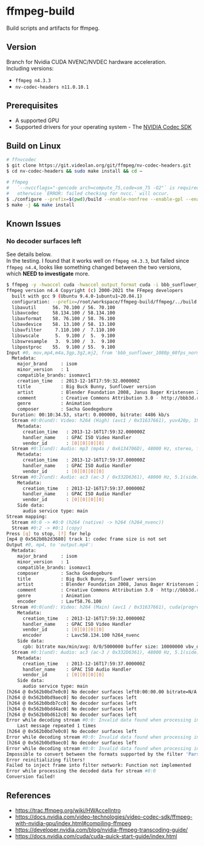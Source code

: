 # ffmpeg-build
Build scripts and artifacts for ffmpeg. 

## Version
Branch for Nvidia CUDA NVENC/NVDEC hardware acceleration.     
Including versions:     
- `ffmpeg n4.3.3`    
- `nv-codec-headers n11.0.10.1`    

## Prerequisites    
- A ​supported GPU
- Supported drivers for your operating system
​- The [NVIDIA Codec SDK](https://docs.nvidia.com/cuda/cuda-quick-start-guide/index.html) 

## Build on Linux   

```bash
# ffnvcodec
$ git clone https://git.videolan.org/git/ffmpeg/nv-codec-headers.git
$ cd nv-codec-headers && sudo make install && cd –

# ffmpeg
#   `--nvccflags="-gencode arch=compute_75,code=sm_75 -O2"` is required for ffmpeg version before n5.0, 
#   otherwise `ERROR: failed checking for nvcc.` will occur.
$ ./configure --prefix=$(pwd)/build --enable-nonfree --enable-gpl --enable-static --disable-shared --enable-cuda-nvcc --enable-nvenc --enable-nvdec --enable-libnpp --extra-cflags=-I/usr/local/cuda/include --extra-ldflags=-L/usr/local/cuda/lib64 --nvccflags="-gencode arch=compute_75,code=sm_75 -O2"
$ make -j && make install
```

## Known Issues
### No decoder surfaces left
See details below.     
In the testing. I found that it works well on `ffmpeg n4.3.3`, but failed since `ffmpeg n4.4`, looks like something changed between the two versions, which **NEED to investigate** more.     
```bash
$ ffmpeg -y -hwaccel cuda -hwaccel_output_format cuda -i bbb_sunflower_1080p_60fps_normal.mp4 -c:a copy -c:v h264_nvenc -b:v 5M output.mp4
ffmpeg version n4.4 Copyright (c) 2000-2021 the FFmpeg developers
  built with gcc 9 (Ubuntu 9.4.0-1ubuntu1~20.04.1)
  configuration: --prefix=/root/workspace/ffmpeg-build/ffmpeg/../build --enable-nonfree --enable-gpl --enable-static --disable-shared --enable-cuda-nvcc --enable-nvenc --enable-nvdec --enable-libnpp --extra-cflags=-I/usr/local/cuda/include --extra-ldflags=-L/usr/local/cuda/lib64 --nvccflags='-gencode arch=compute_75,code=sm_75 -O2'
  libavutil      56. 70.100 / 56. 70.100
  libavcodec     58.134.100 / 58.134.100
  libavformat    58. 76.100 / 58. 76.100
  libavdevice    58. 13.100 / 58. 13.100
  libavfilter     7.110.100 /  7.110.100
  libswscale      5.  9.100 /  5.  9.100
  libswresample   3.  9.100 /  3.  9.100
  libpostproc    55.  9.100 / 55.  9.100
Input #0, mov,mp4,m4a,3gp,3g2,mj2, from 'bbb_sunflower_1080p_60fps_normal.mp4':
  Metadata:
    major_brand     : isom
    minor_version   : 1
    compatible_brands: isomavc1
    creation_time   : 2013-12-16T17:59:32.000000Z
    title           : Big Buck Bunny, Sunflower version
    artist          : Blender Foundation 2008, Janus Bager Kristensen 2013
    comment         : Creative Commons Attribution 3.0 - http://bbb3d.renderfarming.net
    genre           : Animation
    composer        : Sacha Goedegebure
  Duration: 00:10:34.53, start: 0.000000, bitrate: 4486 kb/s
  Stream #0:0(und): Video: h264 (High) (avc1 / 0x31637661), yuv420p, 1920x1080 [SAR 1:1 DAR 16:9], 4001 kb/s, 60 fps, 60 tbr, 60k tbn, 120 tbc (default)
    Metadata:
      creation_time   : 2013-12-16T17:59:32.000000Z
      handler_name    : GPAC ISO Video Handler
      vendor_id       : [0][0][0][0]
  Stream #0:1(und): Audio: mp3 (mp4a / 0x6134706D), 48000 Hz, stereo, fltp, 160 kb/s (default)
    Metadata:
      creation_time   : 2013-12-16T17:59:37.000000Z
      handler_name    : GPAC ISO Audio Handler
      vendor_id       : [0][0][0][0]
  Stream #0:2(und): Audio: ac3 (ac-3 / 0x332D6361), 48000 Hz, 5.1(side), fltp, 320 kb/s (default)
    Metadata:
      creation_time   : 2013-12-16T17:59:37.000000Z
      handler_name    : GPAC ISO Audio Handler
      vendor_id       : [0][0][0][0]
    Side data:
      audio service type: main
Stream mapping:
  Stream #0:0 -> #0:0 (h264 (native) -> h264 (h264_nvenc))
  Stream #0:2 -> #0:1 (copy)
Press [q] to stop, [?] for help
[mp4 @ 0x562b0b2d3680] track 1: codec frame size is not set
Output #0, mp4, to 'output.mp4':
  Metadata:
    major_brand     : isom
    minor_version   : 1
    compatible_brands: isomavc1
    composer        : Sacha Goedegebure
    title           : Big Buck Bunny, Sunflower version
    artist          : Blender Foundation 2008, Janus Bager Kristensen 2013
    comment         : Creative Commons Attribution 3.0 - http://bbb3d.renderfarming.net
    genre           : Animation
    encoder         : Lavf58.76.100
  Stream #0:0(und): Video: h264 (Main) (avc1 / 0x31637661), cuda(progressive), 1920x1080 [SAR 1:1 DAR 16:9], q=2-31, 5000 kb/s, 60 fps, 15360 tbn (default)
    Metadata:
      creation_time   : 2013-12-16T17:59:32.000000Z
      handler_name    : GPAC ISO Video Handler
      vendor_id       : [0][0][0][0]
      encoder         : Lavc58.134.100 h264_nvenc
    Side data:
      cpb: bitrate max/min/avg: 0/0/5000000 buffer size: 10000000 vbv_delay: N/A
  Stream #0:1(und): Audio: ac3 (ac-3 / 0x332D6361), 48000 Hz, 5.1(side), fltp, 320 kb/s (default)
    Metadata:
      creation_time   : 2013-12-16T17:59:37.000000Z
      handler_name    : GPAC ISO Audio Handler
      vendor_id       : [0][0][0][0]
    Side data:
      audio service type: main
[h264 @ 0x562b0bd7e0c0] No decoder surfaces left0:00:00.00 bitrate=N/A dup=2 drop=0 speed=   0x
[h264 @ 0x562b0bd9aec0] No decoder surfaces left
[h264 @ 0x562b0bdb7cc0] No decoder surfaces left
[h264 @ 0x562b0bdd4ac0] No decoder surfaces left
[h264 @ 0x562b0bd612c0] No decoder surfaces left
Error while decoding stream #0:0: Invalid data found when processing input
    Last message repeated 1 times
[h264 @ 0x562b0bd7e0c0] No decoder surfaces left
Error while decoding stream #0:0: Invalid data found when processing input
[h264 @ 0x562b0bd9aec0] No decoder surfaces left
Error while decoding stream #0:0: Invalid data found when processing input
Impossible to convert between the formats supported by the filter 'Parsed_null_0' and the filter 'auto_scaler_0'
Error reinitializing filters!
Failed to inject frame into filter network: Function not implemented
Error while processing the decoded data for stream #0:0
Conversion failed!
```


## References
- https://trac.ffmpeg.org/wiki/HWAccelIntro
- https://docs.nvidia.com/video-technologies/video-codec-sdk/ffmpeg-with-nvidia-gpu/index.html#compiling-ffmpeg
- https://developer.nvidia.com/blog/nvidia-ffmpeg-transcoding-guide/
- https://docs.nvidia.com/cuda/cuda-quick-start-guide/index.html

